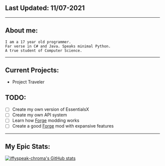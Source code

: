 ## Last Updated: 11/07-2021
<hr>

## About me:
```
I am a 17 year old programmer. 
Far verse in C# and Java. Speaks minimal Python. 
A true student of Computer Science.
```
<hr>

## Current Projects:
- Project Traveler

## TODO:
- [ ] Create my own version of EssentialsX
- [ ] Create my own API system
- [ ] Learn how [Forge](https://files.minecraftforge.net/net/minecraftforge/forge/) modding works
- [ ] Create a good [Forge](https://files.minecraftforge.net/net/minecraftforge/forge/) mod with expansive features

<hr>

## My Epic Stats:
[![iffyspeak-chroma's GitHub stats](https://github-readme-stats.vercel.app/api?username=iffyspeak-chroma)](https://github.com/iffyspeak-chroma/github-readme-stats)

<!---
iffyspeak-chroma/iffyspeak-chroma is a ✨ special ✨ repository because its `README.md` (this file) appears on your GitHub profile.
You can click the Preview link to take a look at your changes.
--->
